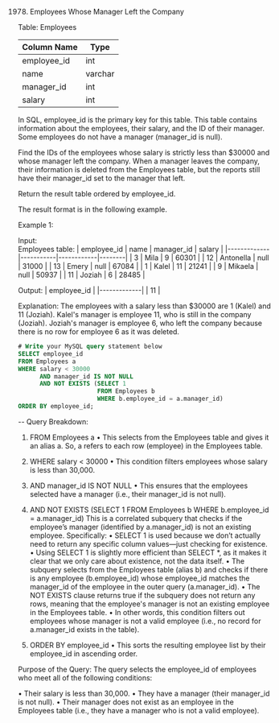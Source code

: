 1978. Employees Whose Manager Left the Company

Table: Employees

| Column Name | Type     |
|-------------|----------|
| employee_id | int      |
| name        | varchar  |
| manager_id  | int      |
| salary      | int      |
In SQL, employee_id is the primary key for this table.
This table contains information about the employees, their salary, and the ID of their manager. Some employees do not have a manager (manager_id is null). 
 

Find the IDs of the employees whose salary is strictly less than $30000 and whose manager left the company. When a manager leaves the company, their information is deleted from the Employees table, but the reports still have their manager_id set to the manager that left.

Return the result table ordered by employee_id.

The result format is in the following example.

Example 1:

Input:  
Employees table:
| employee_id | name      | manager_id | salary |
|-------------|-----------|------------|--------|
| 3           | Mila      | 9          | 60301  |
| 12          | Antonella | null       | 31000  |
| 13          | Emery     | null       | 67084  |
| 1           | Kalel     | 11         | 21241  |
| 9           | Mikaela   | null       | 50937  |
| 11          | Joziah    | 6          | 28485  |

Output: 
| employee_id |
|-------------|
| 11          |

Explanation: 
The employees with a salary less than $30000 are 1 (Kalel) and 11 (Joziah).
Kalel's manager is employee 11, who is still in the company (Joziah).
Joziah's manager is employee 6, who left the company because there is no row for employee 6 as it was deleted.

```sql
# Write your MySQL query statement below
SELECT employee_id
FROM Employees a
WHERE salary < 30000 
      AND manager_id IS NOT NULL
      AND NOT EXISTS (SELECT 1 
                      FROM Employees b
                      WHERE b.employee_id = a.manager_id)
ORDER BY employee_id;
```

-- Query Breakdown:
1. FROM Employees a
• This selects from the Employees table and gives it an alias a. So, a refers to each row (employee) in the Employees table.

2. WHERE salary < 30000
• This condition filters employees whose salary is less than 30,000.

3. AND manager_id IS NOT NULL
• This ensures that the employees selected have a manager (i.e., their manager_id is not null).

4. AND NOT EXISTS (SELECT 1 FROM Employees b WHERE b.employee_id = a.manager_id)
This is a correlated subquery that checks if the employee’s manager (identified by a.manager_id) is not an existing employee. Specifically:
• SELECT 1 is used because we don’t actually need to return any specific column values—just checking for existence.
• Using SELECT 1 is slightly more efficient than SELECT *, as it makes it clear that we only care about existence, not the data itself. 
• The subquery selects from the Employees table (alias b) and checks if there is any employee (b.employee_id) whose employee_id matches the manager_id of the employee in the outer query (a.manager_id).
• The NOT EXISTS clause returns true if the subquery does not return any rows, meaning that the employee's manager is not an existing employee in the Employees table.
• In other words, this condition filters out employees whose manager is not a valid employee (i.e., no record for a.manager_id exists in the table).

5. ORDER BY employee_id
• This sorts the resulting employee list by their employee_id in ascending order.

Purpose of the Query:
The query selects the employee_id of employees who meet all of the following conditions:

• Their salary is less than 30,000.
• They have a manager (their manager_id is not null).
• Their manager does not exist as an employee in the Employees table (i.e., they have a manager who is not a valid employee).